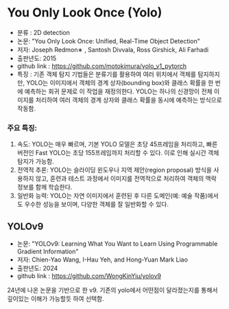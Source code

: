 # You Only Look Once (Yolo)

* 분류 : 2D detection  
* 논문: "You Only Look Once: Unified, Real-Time Object Detection"
* 저자: Joseph Redmon∗
, Santosh Divvala, Ross Girshick, Ali Farhadi
* 출판년도: 2015
* github link : https://github.com/motokimura/yolo_v1_pytorch  
* 특징 : 기존 객체 탐지 기법들은 분류기를 활용하여 여러 위치에서 객체를 탐지하지만, YOLO는 이미지에서 객체의 경계 상자(bounding box)와 클래스 확률을 한 번에 예측하는 회귀 문제로 이 작업을 재정의한다. YOLO는 하나의 신경망이 전체 이미지를 처리하여 여러 객체의 경계 상자와 클래스 확률을 동시에 예측하는 방식으로 작동함.

### 주요 특징:

1. 속도: YOLO는 매우 빠르며, 기본 YOLO 모델은 초당 45프레임을 처리하고, 빠른 버전인 Fast YOLO는 초당 155프레임까지 처리할 수 있다. 이로 인해 실시간 객체 탐지가 가능함.
2. 전역적 추론: YOLO는 슬라이딩 윈도우나 지역 제안(region proposal) 방식을 사용하지 않고, 훈련과 테스트 과정에서 이미지를 전역적으로 처리하여 객체의 맥락 정보를 함께 학습한다.
3. 일반화 능력: YOLO는 자연 이미지에서 훈련된 후 다른 도메인(예: 예술 작품)에서도 우수한 성능을 보이며, 다양한 객체를 잘 일반화할 수 있다.

## YOLOv9  

* 논문: "YOLOv9: Learning What You Want to Learn Using Programmable Gradient Information"
* 저자: Chien-Yao Wang, I-Hau Yeh, and Hong-Yuan Mark Liao
* 출판년도: 2024
* github link : https://github.com/WongKinYiu/yolov9

24년에 나온 논문을 기반으로 한 v9. 기존의 yolo에서 어떤점이 달라졌는지를 통해서 깊이있는 이해가 가능할듯 하여 선택함.
